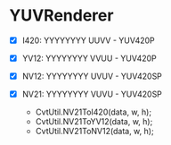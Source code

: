 # YUVRenderer

- [x] I420: YYYYYYYY UUVV - YUV420P
- [x] YV12: YYYYYYYY VVUU - YUV420P
- [x] NV12: YYYYYYYY UVUV - YUV420SP
- [x] NV21: YYYYYYYY VUVU - YUV420SP


	- CvtUtil.NV21ToI420(data, w, h);
	- CvtUtil.NV21ToYV12(data, w, h);
	- CvtUtil.NV21ToNV12(data, w, h);
